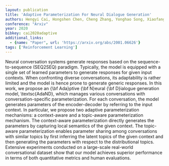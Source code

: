 ```yaml
---
layout: publication
title: 'Adaptive Parameterization For Neural Dialogue Generation'
authors: Hengyi Cai, Hongshen Chen, Cheng Zhang, Yonghao Song, Xiaofang Zhao, Dawei Yin
conference: "Arxiv"
year: 2020
bibkey: cai2020adaptive
additional_links:
  - {name: "Paper", url: 'https://arxiv.org/abs/2001.06626'}
tags: ['Reinforcement Learning']
---
```

Neural conversation systems generate responses based on the
sequence-to-sequence (SEQ2SEQ) paradigm. Typically, the model is equipped with
a single set of learned parameters to generate responses for given input
contexts. When confronting diverse conversations, its adaptability is rather
limited and the model is hence prone to generate generic responses. In this
work, we propose an \{\bf Ada\}ptive \{\bf N\}eural \{\bf D\}ialogue generation
model, \textsc\{AdaND\}, which manages various conversations with
conversation-specific parameterization. For each conversation, the model
generates parameters of the encoder-decoder by referring to the input context.
In particular, we propose two adaptive parameterization mechanisms: a
context-aware and a topic-aware parameterization mechanism. The context-aware
parameterization directly generates the parameters by capturing local semantics
of the given context. The topic-aware parameterization enables parameter
sharing among conversations with similar topics by first inferring the latent
topics of the given context and then generating the parameters with respect to
the distributional topics. Extensive experiments conducted on a large-scale
real-world conversational dataset show that our model achieves superior
performance in terms of both quantitative metrics and human evaluations.
